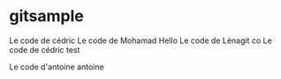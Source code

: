 # gitsample

Le code de cédric
Le code de Mohamad
Hello
Le code de Lénagit co
Le code de cédric
test


Le code d'antoine
antoine
 
